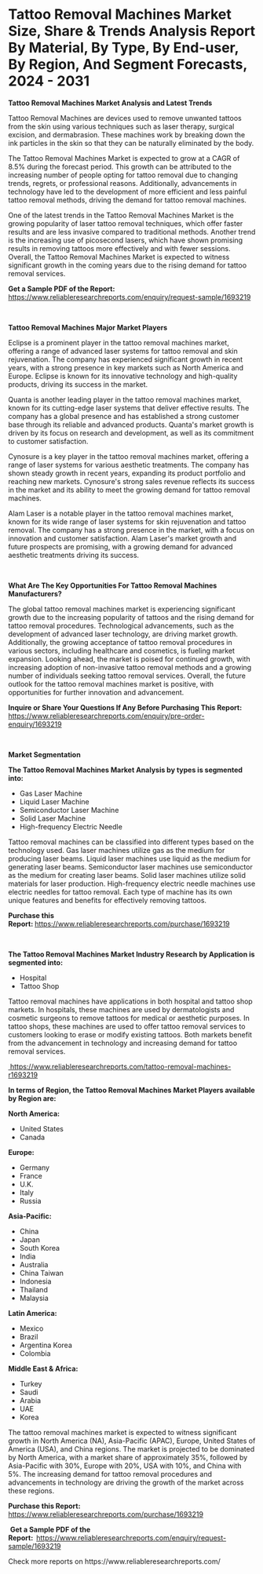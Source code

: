 <p><h1>Tattoo Removal Machines Market Size, Share & Trends Analysis Report By Material, By Type, By End-user, By Region, And Segment Forecasts, 2024 - 2031</h1></p><p><strong>Tattoo Removal Machines Market Analysis and Latest Trends</strong></p>
<p><p>Tattoo Removal Machines are devices used to remove unwanted tattoos from the skin using various techniques such as laser therapy, surgical excision, and dermabrasion. These machines work by breaking down the ink particles in the skin so that they can be naturally eliminated by the body.</p><p>The Tattoo Removal Machines Market is expected to grow at a CAGR of 8.5% during the forecast period. This growth can be attributed to the increasing number of people opting for tattoo removal due to changing trends, regrets, or professional reasons. Additionally, advancements in technology have led to the development of more efficient and less painful tattoo removal methods, driving the demand for tattoo removal machines.</p><p>One of the latest trends in the Tattoo Removal Machines Market is the growing popularity of laser tattoo removal techniques, which offer faster results and are less invasive compared to traditional methods. Another trend is the increasing use of picosecond lasers, which have shown promising results in removing tattoos more effectively and with fewer sessions. Overall, the Tattoo Removal Machines Market is expected to witness significant growth in the coming years due to the rising demand for tattoo removal services.</p></p>
<p><strong>Get a Sample PDF of the Report:&nbsp;</strong> <a href="https://www.reliableresearchreports.com/enquiry/request-sample/1693219">https://www.reliableresearchreports.com/enquiry/request-sample/1693219</a></p>
<p>&nbsp;</p>
<p><strong>Tattoo Removal Machines Major Market Players</strong></p>
<p><p>Eclipse is a prominent player in the tattoo removal machines market, offering a range of advanced laser systems for tattoo removal and skin rejuvenation. The company has experienced significant growth in recent years, with a strong presence in key markets such as North America and Europe. Eclipse is known for its innovative technology and high-quality products, driving its success in the market.</p><p>Quanta is another leading player in the tattoo removal machines market, known for its cutting-edge laser systems that deliver effective results. The company has a global presence and has established a strong customer base through its reliable and advanced products. Quanta's market growth is driven by its focus on research and development, as well as its commitment to customer satisfaction.</p><p>Cynosure is a key player in the tattoo removal machines market, offering a range of laser systems for various aesthetic treatments. The company has shown steady growth in recent years, expanding its product portfolio and reaching new markets. Cynosure's strong sales revenue reflects its success in the market and its ability to meet the growing demand for tattoo removal machines.</p><p>Alam Laser is a notable player in the tattoo removal machines market, known for its wide range of laser systems for skin rejuvenation and tattoo removal. The company has a strong presence in the market, with a focus on innovation and customer satisfaction. Alam Laser's market growth and future prospects are promising, with a growing demand for advanced aesthetic treatments driving its success.</p></p>
<p>&nbsp;</p>
<p><strong>What Are The Key Opportunities For Tattoo Removal Machines Manufacturers?</strong></p>
<p><p>The global tattoo removal machines market is experiencing significant growth due to the increasing popularity of tattoos and the rising demand for tattoo removal procedures. Technological advancements, such as the development of advanced laser technology, are driving market growth. Additionally, the growing acceptance of tattoo removal procedures in various sectors, including healthcare and cosmetics, is fueling market expansion. Looking ahead, the market is poised for continued growth, with increasing adoption of non-invasive tattoo removal methods and a growing number of individuals seeking tattoo removal services. Overall, the future outlook for the tattoo removal machines market is positive, with opportunities for further innovation and advancement.</p></p>
<p><strong>Inquire or Share Your Questions If Any Before Purchasing This Report:</strong> <a href="https://www.reliableresearchreports.com/enquiry/pre-order-enquiry/1693219">https://www.reliableresearchreports.com/enquiry/pre-order-enquiry/1693219</a></p>
<p>&nbsp;</p>
<p><strong>Market Segmentation</strong></p>
<p><strong>The Tattoo Removal Machines Market Analysis by types is segmented into:</strong></p>
<p><ul><li>Gas Laser Machine</li><li>Liquid Laser Machine</li><li>Semiconductor Laser Machine</li><li>Solid Laser Machine</li><li>High-frequency Electric Needle</li></ul></p>
<p><p>Tattoo removal machines can be classified into different types based on the technology used. Gas laser machines utilize gas as the medium for producing laser beams. Liquid laser machines use liquid as the medium for generating laser beams. Semiconductor laser machines use semiconductor as the medium for creating laser beams. Solid laser machines utilize solid materials for laser production. High-frequency electric needle machines use electric needles for tattoo removal. Each type of machine has its own unique features and benefits for effectively removing tattoos.</p></p>
<p><strong>Purchase this Report:&nbsp;</strong><a href="https://www.reliableresearchreports.com/purchase/1693219">https://www.reliableresearchreports.com/purchase/1693219</a></p>
<p>&nbsp;</p>
<p><strong>The Tattoo Removal Machines Market Industry Research by Application is segmented into:</strong></p>
<p><ul><li>Hospital</li><li>Tattoo Shop</li></ul></p>
<p><p>Tattoo removal machines have applications in both hospital and tattoo shop markets. In hospitals, these machines are used by dermatologists and cosmetic surgeons to remove tattoos for medical or aesthetic purposes. In tattoo shops, these machines are used to offer tattoo removal services to customers looking to erase or modify existing tattoos. Both markets benefit from the advancement in technology and increasing demand for tattoo removal services.</p></p>
<p><a href="https://www.reliableresearchreports.com/tattoo-removal-machines-r1693219">&nbsp;https://www.reliableresearchreports.com/tattoo-removal-machines-r1693219</a></p>
<p><strong>In terms of Region, the Tattoo Removal Machines Market Players available by Region are:</strong></p>
<p>
    <p> <strong> North America: </strong>
        <ul>
            <li>United States</li>
            <li>Canada</li>
        </ul>
        </p> 
    <p> <strong> Europe: </strong>
        <ul>
            <li>Germany</li>
            <li>France</li>
            <li>U.K.</li>
            <li>Italy</li>
            <li>Russia</li>
        </ul>
        </p> 
    <p> <strong> Asia-Pacific: </strong>
        <ul>
            <li>China</li>
            <li>Japan</li>
            <li>South Korea</li>
            <li>India</li>
            <li>Australia</li>
            <li>China Taiwan</li>
            <li>Indonesia</li>
            <li>Thailand</li>
            <li>Malaysia</li>
        </ul>
        </p> 
    <p> <strong> Latin America: </strong>
        <ul>
            <li>Mexico</li>
            <li>Brazil</li>
            <li>Argentina Korea</li>
            <li>Colombia</li>
        </ul>
        </p> 
    <p> <strong> Middle East & Africa: </strong>
        <ul>
            <li>Turkey</li>
            <li>Saudi</li>
            <li>Arabia</li>
            <li>UAE</li>
            <li>Korea</li>
        </ul>
    </p>
    </p>
<p><p>The tattoo removal machines market is expected to witness significant growth in North America (NA), Asia-Pacific (APAC), Europe, United States of America (USA), and China regions. The market is projected to be dominated by North America, with a market share of approximately 35%, followed by Asia-Pacific with 30%, Europe with 20%, USA with 10%, and China with 5%. The increasing demand for tattoo removal procedures and advancements in technology are driving the growth of the market across these regions.</p></p>
<p><strong>Purchase this Report: </strong><a href="https://www.reliableresearchreports.com/purchase/1693219">https://www.reliableresearchreports.com/purchase/1693219</a></p>
<p>&nbsp;<strong>Get a Sample PDF of the Report:&nbsp;&nbsp;</strong><a href="https://www.reliableresearchreports.com/enquiry/request-sample/1693219">https://www.reliableresearchreports.com/enquiry/request-sample/1693219</a></p>
<p><strong></strong></p>
<p>Check more reports on https://www.reliableresearchreports.com/</p>